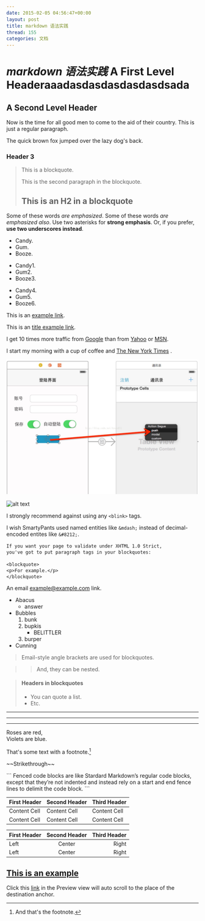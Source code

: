 ```yaml
---
date: 2015-02-05 04:56:47+00:00
layout: post
title: markdown 语法实践 
thread: 155
categories: 文档
---
```

***markdown 语法实践***
A First Level Headeraaadasdasdasdasdasdsada
=============================
A Second Level Header
---- 

Now is the time for all good men to come to
the aid of their country. This is just a
regular paragraph.

The quick brown fox jumped over the lazy
dog's back.
### Header 3

> This is a blockquote.
> 
> This is the second paragraph in the blockquote.
> 
> ## This is an H2 in a blockquote


 Some of these words *are emphasized*.
Some of these words _are emphasized also_.
Use two asterisks for **strong emphasis**.
Or, if you prefer, __use two underscores instead__.


* Candy.
* Gum.
* Booze.

+ Candy1.
+ Gum2.
+ Booze3.

- Candy4.
- Gum5.
- Booze6.


This is an [example link][1].

This is an [title example link][2].


 I get 10 times more traffic from [Google][3] than from
[Yahoo][4] or [MSN][5].


I start my morning with a cup of coffee and
[The New York Times][6] .

![alt text][image-1]

![alt text][image-2]

I strongly recommend against using any `<blink>` tags.

I wish SmartyPants used named entities like `&mdash;`
instead of decimal-encoded entites like `&#8212;`.


	If you want your page to validate under XHTML 1.0 Strict,
	you've got to put paragraph tags in your blockquotes:
	
	<blockquote>
	<p>For example.</p>
	</blockquote>

An email [example@example.com][7] link.

 
*   Abacus
	* answer
*   Bubbles
	1.  bunk
	2.  bupkis
		* BELITTLER
	3. burper
*   Cunning


> Email-style angle brackets
> are used for blockquotes.

> > And, they can be nested.

> #### Headers in blockquotes
> 
> * You can quote a list.
> * Etc.



---

---- 

---- 



Roses are red,  
Violets are blue.




That's some text with a footnote.[^1]

\~\~Strikethrough\~\~

\`\`\`
Fenced code blocks are like Stardard
Markdown’s regular code blocks, except that
they’re not indented and instead rely on a
start and end fence lines to delimit the code
block.
\`\`\`


| First Header | Second Header | Third Header |
| ------------ | ------------- | ------------ |
| Content Cell | Content Cell  | Content Cell |
| Content Cell | Content Cell  | Content Cell |


First Header | Second Header | Third Header
:----------- | :-----------: | -----------:
Left         | Center        | Right
Left         | Center        | Right



## [This is an example][8]

Click this [link][9] in the Preview view will auto scroll to the place of the destination anchor.




















[^1]:	And that's the footnote.

[1]:	http://example.com/
[2]:	http://example.com/ "鼠标放上面看"
[3]:	http://google.com/ "Google"
[4]:	http://search.yahoo.com/ "Yahoo Search"
[5]:	http://search.msn.com/ "MSN Search"
[6]:	http://www.nytimes.com/
[7]:	mailto:example@example.com
[8]:	id:anchor1
[9]:	#anchor1

[image-1]:	/assets/UIStoryboardSegue%E8%87%AA%E5%8A%A8segue.jpeg "Title"
[image-2]:	/path/to/img.jpg "Title"